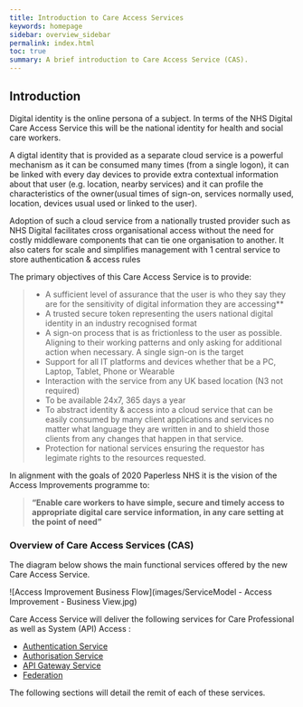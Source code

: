 ```yaml
---
title: Introduction to Care Access Services
keywords: homepage
sidebar: overview_sidebar
permalink: index.html
toc: true
summary: A brief introduction to Care Access Service (CAS).
---
```

## Introduction

Digital identity is the online persona of a subject. In terms of the NHS Digital Care Access Service this will be the national identity for health and social care workers. 

A digtal identity that is provided as a separate cloud service is a powerful mechanism as it can be consumed many times (from a single logon), it can be linked with every day devices to provide extra contextual information about that user (e.g. location, nearby services) and it can profile the characteristics of the owner(usual times of sign-on, services normally used, location, devices usual used or linked to the user).

Adoption of such a cloud service from a nationally trusted provider such as NHS Digital facilitates cross organisational access without the need for costly middleware components that can tie one organisation to another. It also caters for scale and simplifies management with 1 central service to store authentication & access rules 

The primary objectives of this Care Access Service is to provide:
> * A sufficient level of assurance that the user is who they say they are for the sensitivity of digital information they are accessing**
> * A trusted secure token representing the users national digital identity in an industry recognised format
> * A sign-on process that is as frictionless to the user as possible. Aligning to their working patterns and only asking for additional action when necessary.  A single sign-on is the target
> * Support for all IT platforms and devices whether that be a PC, Laptop, Tablet, Phone or Wearable
> * Interaction with the service from any UK based location (N3 not required)
> * To be available 24x7, 365 days a year 
> * To abstract identity & access into a cloud service that can be easily consumed by many client applications and services no matter what language they are written in and to shield those clients from any changes that happen in that service.
> * Protection for national services ensuring the requestor has legimate rights to the resources requested.

In alignment with the goals of 2020 Paperless NHS it is the vision of the Access Improvements programme to: 



> **“Enable care workers to have simple, secure and timely access to appropriate digital care service information, in any care setting at the point of need”**



### Overview of Care Access Services (CAS)

<!-- This is a PNG image 
![PNG Image](images/Capture.PNG) -->

The diagram below shows the main functional services offered by the new Care Access Service.

![Access Improvement Business Flow](images/ServiceModel -  Access Improvement -  Business View.jpg)

Care Access Service will deliver the following services for Care Professional as well as System (API) Access :

* [Authentication Service](Intro_Authentication.html)
* [Authorisation Service](Intro_Authorisation.html)
* [API Gateway Service](Intro_APIGateway.html)
* [Federation](Intro_Federation.html)

The following sections will detail the remit of each of these services.
<!-- One time Password
![One Time Password](images/OTP_OATH.PNG)-->

<!-- HMAC One time Password -->

<!-- ![HMAC One Time Password](images/HOTP.PNG) -->

<!-- Push Notification Screen 1 -->

<!-- ![Push Notification Log in forgerock](images/PushNotification1.PNG) -->

<!-- Push Notification Screen 2 -->

<!-- ![Push Notification - touch ID for Forgerock](images/PushNotification2.PNG) -->

<!-- This is a -->




 